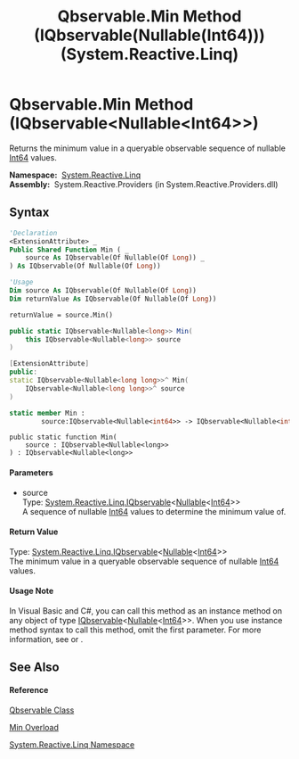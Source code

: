 ﻿---
title: Qbservable.Min Method (IQbservable(Nullable(Int64))) (System.Reactive.Linq)
TOCTitle: Min Method (IQbservable(Nullable(Int64)))
ms:assetid: M:System.Reactive.Linq.Qbservable.Min(System.Reactive.Linq.IQbservable{System.Nullable{System.Int64}})
ms:mtpsurl: https://msdn.microsoft.com/en-us/library/system.reactive.linq.qbservable.min(v=VS.103)
ms:contentKeyID: 36069606
ms.date: 06/28/2011
mtps_version: v=VS.103
dev_langs:
- vb
- csharp
- c++
- fsharp
- jscript
---

# Qbservable.Min Method (IQbservable\<Nullable\<Int64\>\>)

Returns the minimum value in a queryable observable sequence of nullable [Int64](https://msdn.microsoft.com/en-us/library/6yy583ek) values.

**Namespace:**  [System.Reactive.Linq](hh211929\(v=vs.103\).md)  
**Assembly:**  System.Reactive.Providers (in System.Reactive.Providers.dll)

## Syntax

``` vb
'Declaration
<ExtensionAttribute> _
Public Shared Function Min ( _
    source As IQbservable(Of Nullable(Of Long)) _
) As IQbservable(Of Nullable(Of Long))
```

``` vb
'Usage
Dim source As IQbservable(Of Nullable(Of Long))
Dim returnValue As IQbservable(Of Nullable(Of Long))

returnValue = source.Min()
```

``` csharp
public static IQbservable<Nullable<long>> Min(
    this IQbservable<Nullable<long>> source
)
```

``` c++
[ExtensionAttribute]
public:
static IQbservable<Nullable<long long>>^ Min(
    IQbservable<Nullable<long long>>^ source
)
```

``` fsharp
static member Min : 
        source:IQbservable<Nullable<int64>> -> IQbservable<Nullable<int64>> 
```

``` jscript
public static function Min(
    source : IQbservable<Nullable<long>>
) : IQbservable<Nullable<long>>
```

#### Parameters

  - source  
    Type: [System.Reactive.Linq.IQbservable](hh229328\(v=vs.103\).md)\<[Nullable](https://msdn.microsoft.com/en-us/library/b3h38hb0)\<[Int64](https://msdn.microsoft.com/en-us/library/6yy583ek)\>\>  
    A sequence of nullable [Int64](https://msdn.microsoft.com/en-us/library/6yy583ek) values to determine the minimum value of.  

#### Return Value

Type: [System.Reactive.Linq.IQbservable](hh229328\(v=vs.103\).md)\<[Nullable](https://msdn.microsoft.com/en-us/library/b3h38hb0)\<[Int64](https://msdn.microsoft.com/en-us/library/6yy583ek)\>\>  
The minimum value in a queryable observable sequence of nullable [Int64](https://msdn.microsoft.com/en-us/library/6yy583ek) values.  

#### Usage Note

In Visual Basic and C\#, you can call this method as an instance method on any object of type [IQbservable](hh229328\(v=vs.103\).md)\<[Nullable](https://msdn.microsoft.com/en-us/library/b3h38hb0)\<[Int64](https://msdn.microsoft.com/en-us/library/6yy583ek)\>\>. When you use instance method syntax to call this method, omit the first parameter. For more information, see [](https://msdn.microsoft.com/en-us/library/Bb384936) or [](https://msdn.microsoft.com/en-us/library/Bb383977).

## See Also

#### Reference

[Qbservable Class](hh211693\(v=vs.103\).md)

[Min Overload](hh212012\(v=vs.103\).md)

[System.Reactive.Linq Namespace](hh211929\(v=vs.103\).md)

